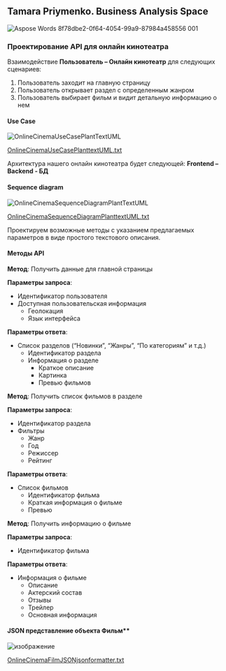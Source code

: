## Tamara Priymenko. Business Analysis Space

![Aspose Words 8f78dbe2-0f64-4054-99a9-87984a458556 001](https://user-images.githubusercontent.com/46677884/197335120-be76f905-ae07-4d66-a23d-d0a7dccbe44c.jpeg)

### Проектирование API для онлайн кинотеатра

Взаимодействие **Пользователь – Онлайн кинотеатр** для следующих сценариев:

1. Пользователь заходит на главную страницу
1. Пользователь открывает раздел с определенным жанром
1. Пользователь выбирает фильм и видит детальную информацию о нем

#### Use Case

![OnlineCinemaUseCasePlantTextUML](https://user-images.githubusercontent.com/46677884/197335243-322788df-ee70-4c50-8083-d50a7d7fc9dd.png)

[OnlineCinemaUseCasePlanttextUML.txt](https://github.com/tamaraprima/mywayinba/files/9844134/OnlineCinemaUseCasePlanttextUML.txt)

Архитектура нашего онлайн кинотеатра будет следующей: **Frontend – Backend - БД**

#### Sequence diagram

![OnlineCinemaSequenceDiagramPlantTextUML](https://user-images.githubusercontent.com/46677884/197335263-fdb81243-ad73-4efd-8326-e38aba95177f.png)

[OnlineCinemaSequenceDiagramPlanttextUML.txt](https://github.com/tamaraprima/mywayinba/files/9844141/OnlineCinemaSequenceDiagramPlanttextUML.txt)

Проектируем возможные методы с указанием предлагаемых параметров в виде простого текстового описания. 

#### Методы API

**Метод**: Получить данные для главной страницы

**Параметры запроса**: 

- Идентификатор пользователя
- Доступная  пользовательская информация
  - Геолокация
  - Язык интерфейса 

**Параметры ответа**: 

- Список разделов (“Новинки”, “Жанры”, “По категориям” и т.д.)
  - Идентификатор раздела
  - Информация о разделе 
    - Краткое описание
    - Картинка
    - Превью фильмов

**Метод**: Получить список фильмов в разделе

**Параметры запроса**: 

- Идентификатор раздела
- Фильтры
  - Жанр
  - Год
  - Режиссер
  - Рейтинг

**Параметры ответа**: 

- Список фильмов
  - Идентификатор фильма
  - Краткая информация о фильме
  - Превью

**Метод**: Получить информацию о фильме

**Параметры запроса**: 

- Идентификатор фильма

**Параметры ответа**: 

- Информация о фильме
  - Описание
  - Актерский состав
  - Отзывы
  - Трейлер
  - Основная информация


#### JSON представление объекта Фильм**

![изображение](https://user-images.githubusercontent.com/46677884/197336387-c1f0ce8f-fd65-451b-8667-c1c545465f13.png)

[OnlineCinemaFilmJSONjsonformatter.txt](https://github.com/tamaraprima/mywayinba/files/9844145/OnlineCinemaFilmJSONjsonformatter.txt)
